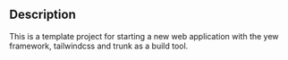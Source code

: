 ## Description

This is a template project for starting a new web application with the yew
framework, tailwindcss and trunk as a build tool.

